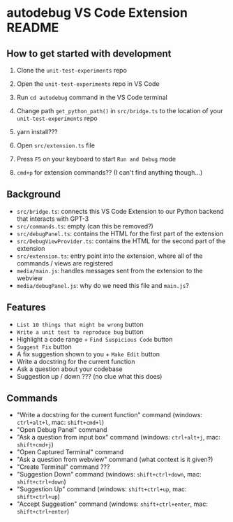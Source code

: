 # autodebug VS Code Extension README

## How to get started with development

1. Clone the `unit-test-experiments` repo

2. Open the `unit-test-experiments` repo in VS Code

3. Run `cd autodebug` command in the VS Code terminal

4. Change path `get_python_path()` in `src/bridge.ts` to the location of your `unit-test-experiments` repo

5. yarn install???

6. Open `src/extension.ts` file

7. Press `F5` on your keyboard to start `Run and Debug` mode

8. `cmd+p` for extension commands?? (I can't find anything though...)

## Background

- `src/bridge.ts`: connects this VS Code Extension to our Python backend that interacts with GPT-3
- `src/commands.ts`: empty (can this be removed?)
- `src/debugPanel.ts`: contains the HTML for the first part of the extension
- `src/DebugViewProvider.ts`: contains the HTML for the second part of the extension
- `src/extension.ts`: entry point into the extension, where all of the commands / views are registered
- `media/main.js`: handles messages sent from the extension to the webview
- `media/debugPanel.js`: why do we need this file and `main.js`?

## Features

- `List 10 things that might be wrong` button
- `Write a unit test to reproduce bug` button
- Highlight a code range + `Find Suspicious Code` button
- `Suggest Fix` button
- A fix suggestion shown to you + `Make Edit` button
- Write a docstring for the current function
- Ask a question about your codebase
- Suggestion up / down ??? (no clue what this does)

## Commands

- "Write a docstring for the current function" command (windows: `ctrl+alt+l`, mac: `shift+cmd+l`)
- "Open Debug Panel" command 
- "Ask a question from input box" command (windows: `ctrl+alt+j`, mac: `shift+cmd+j`)
- "Open Captured Terminal" command
- "Ask a question from webview" command (what context is it given?)
- "Create Terminal" command ???
- "Suggestion Down" command (windows: `shift+ctrl+down`, mac: `shift+ctrl+down`)
- "Suggestion Up" command (windows: `shift+ctrl+up`, mac: `shift+ctrl+up`)
- "Accept Suggestion" command (windows: `shift+ctrl+enter`, mac: `shift+ctrl+enter`)